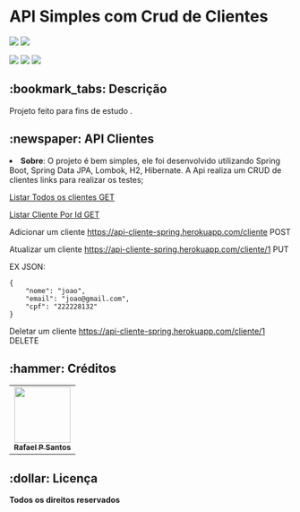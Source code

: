 <h1>API Simples com Crud de  Clientes</h1>



<div style="display: inline_block">
<img src="https://icongr.am/devicon/java-original.svg?size=72&color=currentColor" />
<img src = "https://icongr.am/devicon/heroku-original.svg?size=70&color=currentColor" />

</div>




<div style="display: inline_block">
  
<a href = "mailto:rafinhapsantos50@gmail.com"><img src="https://img.shields.io/badge/-Gmail-%23333?style=for-the-badge&logo=gmail&logoColor=white" target="_blank"></a>
<a href="https://www.linkedin.com/in/rafael-santos-7a938b237/" target="_blank"><img src="https://img.shields.io/badge/-LinkedIn-%230077B5?style=for-the-badge&logo=linkedin&logoColor=white" target="_blank"></a>
<a href="https://rafaelsantos01.github.io" target="_blank"><img src="https://img.shields.io/badge/-Portf%C3%B3lio-brown?style=for-the-badge&logo=true" target="_blank"></a>
  

  
  
</div>

<h2>:bookmark_tabs: Descrição</h2>
<p>Projeto feito para fins de estudo .</p>

<h2>:newspaper: API Clientes</h2>
<li><b>Sobre</b>: O projeto é bem simples, ele foi desenvolvido utilizando Spring Boot, Spring Data JPA, Lombok, H2, Hibernate. A Api realiza um CRUD de clientes links para realizar os testes;


 <a href="https://api-cliente-spring.herokuapp.com/cliente"> Listar Todos os clientes GET </a>

 <a href="https://api-cliente-spring.herokuapp.com/cliente/2"> Listar Cliente Por Id GET</a>

Adicionar um cliente https://api-cliente-spring.herokuapp.com/cliente  POST

Atualizar um cliente https://api-cliente-spring.herokuapp.com/cliente/1 PUT

EX JSON:

    {
        "nome": "joao",
        "email": "joao@gmail.com",
        "cpf": "222228132"
    }


Deletar um cliente https://api-cliente-spring.herokuapp.com/cliente/1 DELETE
</li>


<h2>:hammer: Créditos</h2>
<table>
  <tr>
    <td align="center">
      <a href="https://github.com/rafaelsantos01">
        <img src="https://user-images.githubusercontent.com/83642989/161524961-d476949f-9e5f-4932-86c0-beff8d89e934.jpg" width="100px;" alt=""/><br>
        <sub>
          <b>Rafael P Santos</b>
        </sub>
      </a>
    </td>
  </tr>
</table>

<h2>:dollar: Licença</h2>
<b>Todos os direitos reservados</b>